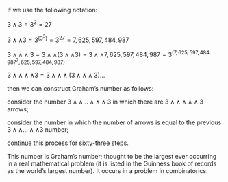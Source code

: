If we use the following notation:

$3 \wedge 3= 3^{3}=27$

$3 \wedge\wedge 3=3^(3^3)=3^27=7,625,597,484,987$

$3 \wedge\wedge\wedge 3=3 \wedge\wedge(3 \wedge\wedge 3)=3 \wedge\wedge 7,625,597,484,987 = 3^(7,625,597,484,987^7,625,597,484,987)$

$3 \wedge\wedge\wedge\wedge 3 = 3 \wedge \wedge \wedge (3 \wedge \wedge \wedge 3)...$

then we can construct Graham’s number as follows:

consider the number $3 \wedge \wedge ...\wedge \wedge \wedge 3$ in which
there are $3 \wedge \wedge \wedge \wedge \wedge 3$ arrows;

consider the number in which the number of arrows is equal to the
previous $3 \wedge \wedge ... \wedge \wedge 3$ number;

continue this process for sixty-three steps.

This number is Graham’s number; thought to be the largest ever occurring
in a real mathematical problem (it is listed in the Guinness book of
records as the world’s largest number). It occurs in a problem in
combinatorics.
